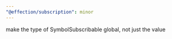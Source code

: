 ```yaml
---
"@effection/subscription": minor
---
```

make the type of SymbolSubscribable global, not just the value
